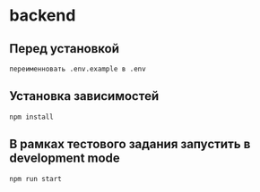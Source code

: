 # backend

## Перед установкой

```
переименновать .env.example в .env
```

## Установка зависимостей

```
npm install
```

## В рамках тестового задания запустить в development mode

```
npm run start
```

